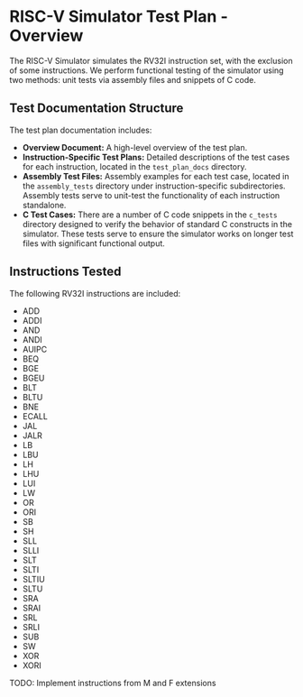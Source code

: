 # RISC-V Simulator Test Plan - Overview

The RISC-V Simulator simulates the RV32I instruction set, with the exclusion of some instructions. We perform functional testing of the simulator using two methods: unit tests via assembly files and snippets of C code.

## Test Documentation Structure
The test plan documentation includes:
- **Overview Document:** A high-level overview of the test plan.
- **Instruction-Specific Test Plans:** Detailed descriptions of the test cases for each instruction, located in the `test_plan_docs` directory.
- **Assembly Test Files:** Assembly examples for each test case, located in the `assembly_tests` directory under instruction-specific subdirectories. Assembly tests serve to unit-test the functionality of each instruction standalone.
- **C Test Cases:** There are a number of C code snippets in the `c_tests` directory designed to verify the behavior of standard C constructs in the simulator. These tests serve to ensure the simulator works on longer test files with significant functional output.

## Instructions Tested
The following RV32I instructions are included:
- ADD
- ADDI
- AND
- ANDI
- AUIPC
- BEQ
- BGE
- BGEU
- BLT
- BLTU
- BNE
- ECALL
- JAL
- JALR
- LB
- LBU
- LH
- LHU
- LUI
- LW
- OR
- ORI
- SB
- SH
- SLL
- SLLI
- SLT
- SLTI
- SLTIU
- SLTU
- SRA
- SRAI
- SRL
- SRLI
- SUB
- SW
- XOR
- XORI

TODO: Implement instructions from M and F extensions
